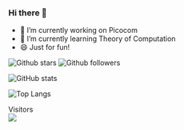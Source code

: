 ### Hi there 👋

- 🔭 I’m currently working on Picocom
- 🌱 I’m currently learning Theory of Computation
- 😄 Just for fun!

![Github stars](https://img.shields.io/github/stars/shady831213?style=plastic&logo=github)
![Github followers](https://img.shields.io/github/followers/shady831213?style=plastic&logo=github)

![GitHub stats](https://github-readme-stats.vercel.app/api?username=shady831213&show_icons=true&theme=dark&include_all_commits=true)

![Top Langs](https://github-readme-stats.vercel.app/api/top-langs?username=shady831213&show_icons=true&theme=dark&layout=compact&&exclude_repo=shady831213,material-ui,awesome-go,Go,chipyard,barstools,riscv-isa-sim,testchipip,api-chisel3testers-sifive,terminus_cosim,terminus,vfw_rs,mailbox_rs,react-djangorestframework-demo,terminus_bl,terminus_vault,terminus_spaceport,6.824-MIT-shady,cool-compiler-assignment)


<p align="left">
 Visitors<br>
 <img src="https://profile-counter.glitch.me/shady831213/count.svg" />
</p>
